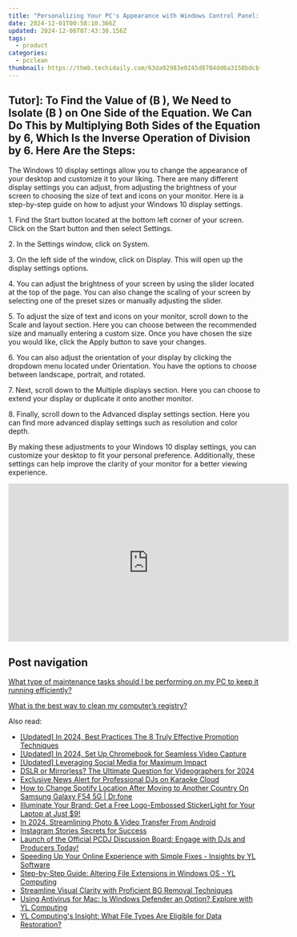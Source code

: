 ```yaml
---
title: "Personalizing Your PC's Appearance with Windows Control Panel: A Guide by YL Computing"
date: 2024-12-01T00:58:10.366Z
updated: 2024-12-06T07:43:30.156Z
tags:
  - product
categories:
  - pcclean
thumbnail: https://thmb.techidaily.com/63da92983e0245d8704dd6a3150bdcbfb7cabcd587560ad00c9351b904f56102.jpg
---
```


## Tutor]: To Find the Value of \(B \), We Need to Isolate \(B \) on One Side of the Equation. We Can Do This by Multiplying Both Sides of the Equation by 6, Which Is the Inverse Operation of Division by 6. Here Are the Steps:

The Windows 10 display settings allow you to change the appearance of your desktop and customize it to your liking. There are many different display settings you can adjust, from adjusting the brightness of your screen to choosing the size of text and icons on your monitor. Here is a step-by-step guide on how to adjust your Windows 10 display settings. 

1\. Find the Start button located at the bottom left corner of your screen. Click on the Start button and then select Settings.

2\. In the Settings window, click on System.

3\. On the left side of the window, click on Display. This will open up the display settings options. 

4\. You can adjust the brightness of your screen by using the slider located at the top of the page. You can also change the scaling of your screen by selecting one of the preset sizes or manually adjusting the slider.

5\. To adjust the size of text and icons on your monitor, scroll down to the Scale and layout section. Here you can choose between the recommended size and manually entering a custom size. Once you have chosen the size you would like, click the Apply button to save your changes.

6\. You can also adjust the orientation of your display by clicking the dropdown menu located under Orientation. You have the options to choose between landscape, portrait, and rotated.

7\. Next, scroll down to the Multiple displays section. Here you can choose to extend your display or duplicate it onto another monitor.

8\. Finally, scroll down to the Advanced display settings section. Here you can find more advanced display settings such as resolution and color depth. 

By making these adjustments to your Windows 10 display settings, you can customize your desktop to fit your personal preference. Additionally, these settings can help improve the clarity of your monitor for a better viewing experience.

<!-- affiliate ads begin -->
<iframe width="560" height="315" src="https://www.youtube.com/embed/465CTOm8om0?si=63RxowNMCFA4fPUa" title="YouTube video player" frameborder="0" allow="accelerometer; autoplay; clipboard-write; encrypted-media; gyroscope; picture-in-picture; web-share" referrerpolicy="strict-origin-when-cross-origin" allowfullscreen></iframe>
<!-- affiliate ads end -->

## Post navigation

[What type of maintenance tasks should I be performing on my PC to keep it running efficiently?](https://tools.techidaily.com/pcclean/products/)

[What is the best way to clean my computer’s registry?](https://tools.techidaily.com/pcclean/products/)

<ins class="adsbygoogle"
     style="display:block"
     data-ad-format="autorelaxed"
     data-ad-client="ca-pub-7571918770474297"
     data-ad-slot="1223367746"></ins>

<ins class="adsbygoogle"
     style="display:block"
     data-ad-client="ca-pub-7571918770474297"
     data-ad-slot="8358498916"
     data-ad-format="auto"
     data-full-width-responsive="true"></ins>

<span class="atpl-alsoreadstyle">Also read:</span>
<div><ul>
<li><a href="https://facebook-video-footage.techidaily.com/updated-in-2024-best-practices-the-8-truly-effective-promotion-techniques/"><u>[Updated] In 2024, Best Practices The 8 Truly Effective Promotion Techniques</u></a></li>
<li><a href="https://screen-activity-recording.techidaily.com/updated-in-2024-set-up-chromebook-for-seamless-video-capture/"><u>[Updated] In 2024, Set Up Chromebook for Seamless Video Capture</u></a></li>
<li><a href="https://extra-approaches.techidaily.com/updated-leveraging-social-media-for-maximum-impact/"><u>[Updated] Leveraging Social Media for Maximum Impact</u></a></li>
<li><a href="https://youtube-clips.techidaily.com/dslr-or-mirrorless-the-ultimate-question-for-videographers-for-2024/"><u>DSLR or Mirrorless? The Ultimate Question for Videographers for 2024</u></a></li>
<li><a href="https://discover-bits.techidaily.com/exclusive-news-alert-for-professional-djs-on-karaoke-cloud/"><u>Exclusive News Alert for Professional DJs on Karaoke Cloud</u></a></li>
<li><a href="https://fake-location.techidaily.com/how-to-change-spotify-location-after-moving-to-another-country-on-samsung-galaxy-f54-5g-drfone-by-drfone-virtual-android/"><u>How to Change Spotify Location After Moving to Another Country On Samsung Galaxy F54 5G | Dr.fone</u></a></li>
<li><a href="https://discover-bits.techidaily.com/illuminate-your-brand-get-a-free-logo-embossed-stickerlight-for-your-laptop-at-just-9/"><u>Illuminate Your Brand: Get a Free Logo-Embossed StickerLight for Your Laptop at Just $9!</u></a></li>
<li><a href="https://some-skills.techidaily.com/in-2024-streamlining-photo-and-video-transfer-from-android/"><u>In 2024, Streamlining Photo & Video Transfer From Android</u></a></li>
<li><a href="https://instagram-clips.techidaily.com/instagram-stories-secrets-for-success/"><u>Instagram Stories Secrets for Success</u></a></li>
<li><a href="https://discover-bits.techidaily.com/launch-of-the-official-pcdj-discussion-board-engage-with-djs-and-producers-today/"><u>Launch of the Official PCDJ Discussion Board: Engage with DJs and Producers Today!</u></a></li>
<li><a href="https://discover-bits.techidaily.com/speeding-up-your-online-experience-with-simple-fixes-insights-by-yl-software/"><u>Speeding Up Your Online Experience with Simple Fixes - Insights by YL Software</u></a></li>
<li><a href="https://discover-bits.techidaily.com/step-by-step-guide-altering-file-extensions-in-windows-os-yl-computing/"><u>Step-by-Step Guide: Altering File Extensions in Windows OS - YL Computing</u></a></li>
<li><a href="https://extra-resources.techidaily.com/streamline-visual-clarity-with-proficient-bg-removal-techniques/"><u>Streamline Visual Clarity with Proficient BG Removal Techniques</u></a></li>
<li><a href="https://discover-bits.techidaily.com/using-antivirus-for-mac-is-windows-defender-an-option-explore-with-yl-computing/"><u>Using Antivirus for Mac: Is Windows Defender an Option? Explore with YL Computing</u></a></li>
<li><a href="https://discover-bits.techidaily.com/yl-computings-insight-what-file-types-are-eligible-for-data-restoration/"><u>YL Computing's Insight: What File Types Are Eligible for Data Restoration?</u></a></li>
</ul></div>

